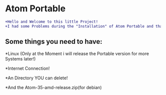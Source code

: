 # Atom Portable

```diff
+Hello and Welcome to this little Project!
+I had some Problems during the "Installation" of Atom Portable and thats why i am showing you how to do this!
```
## Some things you need to have:

*Linux (Only at the Moment i will release the Portable version for more Systems later!)

*Internet Connection!

*An Directory YOU can delete!

*And the Atom-35-amd-release.zip(for debian)
